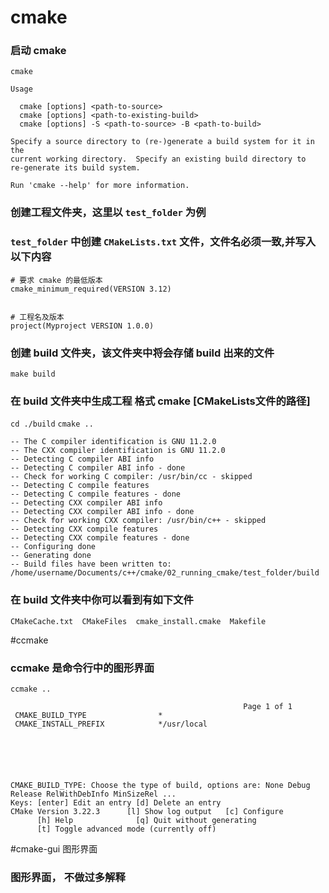 # cmake
### 启动 cmake
`cmake`
```
Usage

  cmake [options] <path-to-source>
  cmake [options] <path-to-existing-build>
  cmake [options] -S <path-to-source> -B <path-to-build>

Specify a source directory to (re-)generate a build system for it in the
current working directory.  Specify an existing build directory to
re-generate its build system.

Run 'cmake --help' for more information.
```


### 创建工程文件夹，这里以 `test_folder` 为例

### `test_folder` 中创建 `CMakeLists.txt` 文件，文件名必须一致,并写入以下内容

```
# 要求 cmake 的最低版本
cmake_minimum_required(VERSION 3.12)


# 工程名及版本
project(Myproject VERSION 1.0.0)

```

### 创建 build 文件夹，该文件夹中将会存储 build 出来的文件
`make build`


### 在 build 文件夹中生成工程 格式 cmake [CMakeLists文件的路径]
`cd ./build`
`cmake ..`

```
-- The C compiler identification is GNU 11.2.0
-- The CXX compiler identification is GNU 11.2.0
-- Detecting C compiler ABI info
-- Detecting C compiler ABI info - done
-- Check for working C compiler: /usr/bin/cc - skipped
-- Detecting C compile features
-- Detecting C compile features - done
-- Detecting CXX compiler ABI info
-- Detecting CXX compiler ABI info - done
-- Check for working CXX compiler: /usr/bin/c++ - skipped
-- Detecting CXX compile features
-- Detecting CXX compile features - done
-- Configuring done
-- Generating done
-- Build files have been written to: /home/username/Documents/c++/cmake/02_running_cmake/test_folder/build

```


### 在 build 文件夹中你可以看到有如下文件
```
CMakeCache.txt  CMakeFiles  cmake_install.cmake  Makefile
```

#ccmake
### ccmake 是命令行中的图形界面

`ccmake ..`

```
                                                    Page 1 of 1
 CMAKE_BUILD_TYPE                *
 CMAKE_INSTALL_PREFIX            */usr/local






CMAKE_BUILD_TYPE: Choose the type of build, options are: None Debug Release RelWithDebInfo MinSizeRel ...                                                                                                                                                                    Keys: [enter] Edit an entry [d] Delete an entry                                                                                                                                                                                                          CMake Version 3.22.3      [l] Show log output   [c] Configure
      [h] Help              [q] Quit without generating
      [t] Toggle advanced mode (currently off)

```


#cmake-gui 图形界面

### 图形界面， 不做过多解释

